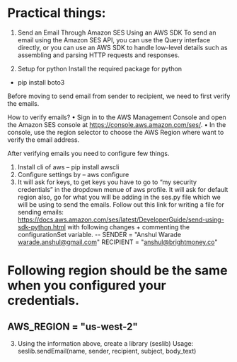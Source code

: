 # Practical things:
1. Send an Email Through Amazon SES Using an AWS SDK
To send an email using the Amazon SES API, you can use the Query interface directly, or you can use an AWS SDK to handle low-level details such as assembling and parsing HTTP requests and responses. 

2. Setup for python
Install the required package for python
- pip install boto3

Before moving to send email from sender to recipient, we need to first verify the emails.

How to verify emails?
    • Sign in to the AWS Management Console and open the Amazon SES console at https://console.aws.amazon.com/ses/. 
    • In the console, use the region selector to choose the AWS Region where want to verify the email address.

After verifying emails you need to configure few things.
1. Install cli of aws – pip install awscli
2. Configure settings by – aws configure
3. It will ask for keys, to get keys you have to go to “my security credentials” in the dropdown menue of aws profile. 
It will ask for default region also, go for what you will be adding in the ses.py file which we will be using to send the emails.
Follow out this link for writing a file for sending emails:
https://docs.aws.amazon.com/ses/latest/DeveloperGuide/send-using-sdk-python.html
with following changes + commenting the configurationSet variable.
--
SENDER = "Anshul Warade <warade.anshul@gmail.com>"
RECIPIENT = "anshul@brightmoney.co"
# Following region should be the same when you configured your credentials.
AWS_REGION = "us-west-2"
--

3. Using the information above, create a library (seslib)
Usage:
	seslib.sendEmail(name, sender, recipient, subject, body_text)

